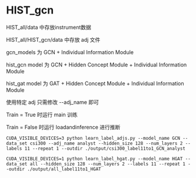 # HIST_gcn

HIST_all/data 中存放instrument数据

HIST_all/HIST_gcn/data 中存放 adj 文件



gcn_models 为 GCN + Individual Information Module

hist_gcn model 为 GCN + Hidden Concept Module + Individual Information Module

hist_gat model 为 GAT + Hidden Concept Module + Individual Information Module



使用特定 adj 只需修改  --adj_name 即可

 Train = True 时运行 main 训练

 Train = False 时运行 loadandinference 进行推断



    CUDA_VISIBLE_DEVICES=3 python learn_label_adjs.py --model_name GCN --data_set csi300 --adj_name analyst --hidden_size 128 --num_layers 2 --labels 11 --repeat 1 --outdir ./output/csi300_label11to1_GCN_analyst


```
CUDA_VISIBLE_DEVICES=1 python learn_label_hgat.py --model_name HGAT --data_set all --hidden_size 128 --num_layers 2 --labels 11 --repeat 1 --outdir ./output/all_label11to1_HGAT
```

